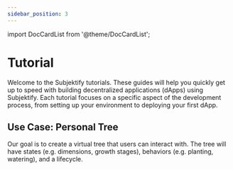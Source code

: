 ```yaml
---
sidebar_position: 3
---
```


import DocCardList from '@theme/DocCardList';

# Tutorial

Welcome to the Subjektify tutorials. These guides will help you quickly get up to speed with building decentralized applications (dApps) using Subjektify. Each tutorial focuses on a specific aspect of the development process, from setting up your environment to deploying your first dApp.

## Use Case: Personal Tree

Our goal is to create a virtual tree that users can interact with. The tree will have states (e.g. dimensions, growth stages), behaviors (e.g. planting, watering), and a lifecycle.

<DocCardList />
